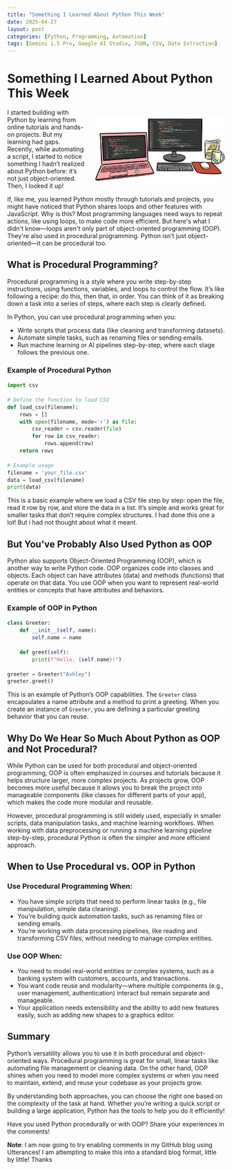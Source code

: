 ```yaml
---
title: "Something I Learned About Python This Week"
date: 2025-04-27
layout: post
categories: [Python, Programming, Automation]
tags: [Gemini 1.5 Pro, Google AI Studio, JSON, CSV, Data Extraction]
---
```

# Something I Learned About Python This Week

<p style="display: flex; align-items: center; gap: 20px;">
  <span style="flex: 1;">
    I started building with Python by learning from online tutorials and hands-on projects. But my learning had gaps. Recently, while automating a script, I started to notice something I hadn’t realized about Python before: it’s not just object-oriented. Then, I looked it up!
  </span>
  <img src="./image-folder/PythonPostDes.png" alt="Illustration of two computers with Python logo and code on screens" style="width: 300px; border-radius: 8px;">
</p>

If, like me, you learned Python mostly through tutorials and projects, you might have noticed that Python shares loops and other features with JavaScript. Why is this? Most programming languages need ways to repeat actions, like using loops, to make code more efficient. But here's what I didn't know—loops aren't only part of object-oriented programming (OOP). They're also used in procedural programming. Python isn’t just object-oriented—it can be procedural too.

## What is Procedural Programming?

Procedural programming is a style where you write step-by-step instructions, using functions, variables, and loops to control the flow. It’s like following a recipe: do this, then that, in order. You can think of it as breaking down a task into a series of steps, where each step is clearly defined.

In Python, you can use procedural programming when you:
- Write scripts that process data (like cleaning and transforming datasets).
- Automate simple tasks, such as renaming files or sending emails.
- Run machine learning or AI pipelines step-by-step, where each stage follows the previous one.

### Example of Procedural Python

```python
import csv

# Define the function to load CSV
def load_csv(filename):
    rows = []
    with open(filename, mode='r') as file:
        csv_reader = csv.reader(file)
        for row in csv_reader:
            rows.append(row)
    return rows

# Example usage
filename = 'your_file.csv'
data = load_csv(filename)
print(data)
```

This is a basic example where we load a CSV file step by step: open the file, read it row by row, and store the data in a list. It’s simple and works great for smaller tasks that don’t require complex structures. I had done this one a lot! But i had not thought about what it meant.

## But You've Probably Also Used Python as OOP

Python also supports Object-Oriented Programming (OOP), which is another way to write Python code. OOP organizes code into classes and objects. Each object can have attributes (data) and methods (functions) that operate on that data. You use OOP when you want to represent real-world entities or concepts that have attributes and behaviors.

### Example of OOP in Python

```python
class Greeter:
    def __init__(self, name):
        self.name = name

    def greet(self):
        print(f"Hello, {self.name}!")

greeter = Greeter("Ashley")
greeter.greet()
```

This is an example of Python’s OOP capabilities. The `Greeter` class encapsulates a name attribute and a method to print a greeting. When you create an instance of `Greeter`, you are defining a particular greeting behavior that you can reuse.

## Why Do We Hear So Much About Python as OOP and Not Procedural?

While Python can be used for both procedural and object-oriented programming, OOP is often emphasized in courses and tutorials because it helps structure larger, more complex projects. As projects grow, OOP becomes more useful because it allows you to break the project into manageable components (like classes for different parts of your app), which makes the code more modular and reusable.

However, procedural programming is still widely used, especially in smaller scripts, data manipulation tasks, and machine learning workflows. When working with data preprocessing or running a machine learning pipeline step-by-step, procedural Python is often the simpler and more efficient approach.

## When to Use Procedural vs. OOP in Python

### Use Procedural Programming When:
- You have simple scripts that need to perform linear tasks (e.g., file manipulation, simple data cleaning).
- You’re building quick automation tasks, such as renaming files or sending emails.
- You’re working with data processing pipelines, like reading and transforming CSV files, without needing to manage complex entities.

### Use OOP When:
- You need to model real-world entities or complex systems, such as a banking system with customers, accounts, and transactions.
- You want code reuse and modularity—where multiple components (e.g., user management, authentication) interact but remain separate and manageable.
- Your application needs extensibility and the ability to add new features easily, such as adding new shapes to a graphics editor.

## Summary

Python’s versatility allows you to use it in both procedural and object-oriented ways. Procedural programming is great for small, linear tasks like automating file management or cleaning data. On the other hand, OOP shines when you need to model more complex systems or when you need to maintain, extend, and reuse your codebase as your projects grow.

By understanding both approaches, you can choose the right one based on the complexity of the task at hand. Whether you’re writing a quick script or building a large application, Python has the tools to help you do it efficiently!

Have you used Python procedurally or with OOP? Share your experiences in the comments!

**Note**: I am now going to try enabling comments in my GitHub blog using Utterances! I am attempting to make this into a standard blog format, little by little! Thanks
